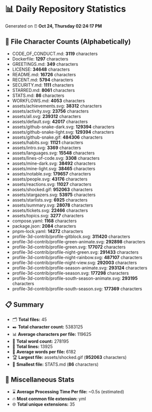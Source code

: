 # 📊 Daily Repository Statistics
Generated on ⏰ **Oct 24, Thursday 02:24:17 PM**

## 📂 File Character Counts (Alphabetically)
- CODE_OF_CONDUCT.md: **3119** characters
- Dockerfile: **1297** characters
- GREETINGS.md: **349** characters
- LICENSE: **34648** characters
- README.md: **16726** characters
- RECENT.md: **5794** characters
- SECURITY.md: **1111** characters
- STARRED.md: **8061** characters
- STATS.md: **86** characters
- WORKFLOWS.md: **4053** characters
- assets/achievements.svg: **38312** characters
- assets/activity.svg: **23756** characters
- assets/all.svg: **239312** characters
- assets/default.svg: **42017** characters
- assets/github-snake-dark.svg: **129394** characters
- assets/github-snake-light.svg: **129394** characters
- assets/github-snake.gif: **484306** characters
- assets/habits.svg: **11121** characters
- assets/intro.svg: **3369** characters
- assets/languages.svg: **15548** characters
- assets/lines-of-code.svg: **3308** characters
- assets/mine-dark.svg: **38492** characters
- assets/mine-light.svg: **38465** characters
- assets/notable.svg: **179657** characters
- assets/people.svg: **43176** characters
- assets/reactions.svg: **11027** characters
- assets/shocked.gif: **952063** characters
- assets/stargazers.svg: **53975** characters
- assets/starlists.svg: **6925** characters
- assets/summary.svg: **28078** characters
- assets/tickets.svg: **22466** characters
- assets/topics.svg: **3277** characters
- compose.yaml: **1168** characters
- package.json: **2084** characters
- pnpm-lock.yaml: **14272** characters
- profile-3d-contrib/profile-gitblock.svg: **311420** characters
- profile-3d-contrib/profile-green-animate.svg: **292898** characters
- profile-3d-contrib/profile-green.svg: **177072** characters
- profile-3d-contrib/profile-night-green.svg: **291433** characters
- profile-3d-contrib/profile-night-rainbow.svg: **487107** characters
- profile-3d-contrib/profile-night-view.svg: **292003** characters
- profile-3d-contrib/profile-season-animate.svg: **293124** characters
- profile-3d-contrib/profile-season.svg: **177298** characters
- profile-3d-contrib/profile-south-season-animate.svg: **293195** characters
- profile-3d-contrib/profile-south-season.svg: **177369** characters

## 📋 Summary
- 🗂️ **Total files:** 45
- ✒️ **Total character count:** 5383125
- 📊 **Average characters per file:** 119625
- 📝 **Total word count:** 278195
- 🧾 **Total lines:** 13925
- 📐 **Average words per file:** 6182
- 🏆 **Largest file:** assets/shocked.gif (**952063** characters)
- 🥉 **Smallest file:** STATS.md (**86** characters)

## 🌟 Miscellaneous Stats
- ⌛ **Average Processing Time Per file:** ~0.5s (estimated)
- 🔥 **Most common file extension:** yml
- 🌐 **Total unique extensions:** 35
